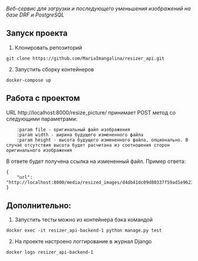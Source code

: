 _Веб-сервис для загрузки и последующего уменьшения изображений на базе DRF и PostgreSQL_

## Запуск проекта

1. Клонировать репозиторий
```
git clone https://github.com/MariaImangalina/resizer_api.git
```
2. Запустить сборку контейнеров
```
docker-compose up
```

## Работа с проектом

URL http://localhost:8000/resize_picture/ принимает POST метод со следующими параметрами:
```
    :param file - оригинальный файл изображения
    :param width - ширина будущего измененного файла
    :param height - высота будущего измененного файла, опционально. В случае отсутствия высота будет расчитана из соотношения сторон оригинального изображения
```
В ответе будет получена ссылка на измененный файл. Пример ответа:
```
{
    "url": "http://localhost:8000/media/resized_images/d4db41dc09d80337f59ad1e9623befaa_555x10.PNG"
}
```

## Дополнительно:

1. Запустить тесты можно из контейнера бэка командой
```
docker exec -it resizer_api-backend-1 python manage.py test
```
2. На проекте настроено логгирование в журнал Django
```
docker logs resizer_api-backend-1
```